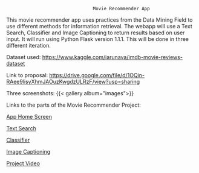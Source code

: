 

                                    Movie Recommender App

This movie recommender app uses practices from the Data Mining Field to use different methods for information retrieval. The webapp will use a Text Search, Classifier and Image Captioning to return results based on user input. It will run using Python Flask version 1.1.1. This will be done in three different iteration.


Dataset used: https://www.kaggle.com/iarunava/imdb-movie-reviews-dataset

Link to proposal: https://drive.google.com/file/d/1OQin-RAee9lisyXhmJAOuzKwgdzULRzF/view?usp=sharing

Three screenshots: {{< gallery album="images">}}

Links to the parts of the Movie Recommender Project:

[App Home Screen](http://cmeza432.pythonanywhere.com/)

[Text Search](https://carlos-meza-203ce6.netlify.com/post/)

[Classifier](https://carlos-meza-203ce6.netlify.com/classifier/)

[Image Captioning](https://carlos-meza-203ce6.netlify.com/image_caption/)

[Project Video]()